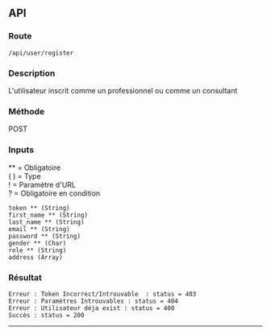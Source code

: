 ## API

### Route 
`/api/user/register`

### Description 
L'utilisateur inscrit comme un professionnel ou comme un consultant

### Méthode 
POST

### Inputs
** = Obligatoire \
( ) = Type \
! = Paramètre d'URL \
? = Obligatoire en condition
```
token ** (String)
first_name ** (String)
last_name ** (String)
email ** (String)
password ** (String)
gender ** (Char)
role ** (String)
address (Array) 
```

### Résultat

```
Erreur : Token Incorrect/Introuvable  : status = 403
Erreur : Paramètres Introuvables : status = 404
Erreur : Utilisateur déja exist : status = 400
Succès : status = 200
```
- - - -
